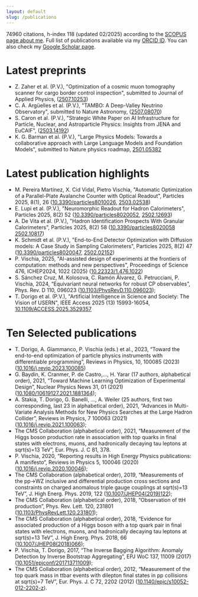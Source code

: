 ```yaml
---
layout: default
slug: /publications
---
```


74960 citations, h-index 118 (updated 02/2025) according to the [SCOPUS page about me](https://www.scopus.com/authid/detail.uri?authorId=54973936800). 
Full list of publications available via my [ORCID ID](https://orcid.org/0000-0002-7088-8557). You can also check my [Google Scholar page](https://scholar.google.com/citations?user=cph_-LwAAAAJ).

# Latest preprints

- Z. Zaher et al. (P.V.), "Optimization of a cosmic muon tomography scanner for cargo border control inspection", submitted to Journal of Applied Physics, ([2507.10253](https://doi.org/10.48550/arXiv.2507.10253))
- C. A. Argüelles et al. (P.V.), "TAMBO: A Deep-Valley Neutrino Observatory", submitted to Nature Astronomy, ([2507.08070](https://doi.org/10.48550/arXiv.2507.08070))
- S. Caron et al. (P.V.), "Strategic White Paper on AI Infrastructure for Particle, Nuclear, and Astroparticle Physics: Insights from JENA and EuCAIF", ([2503.14192](https://doi.org/10.48550/arXiv.2503.14192))
- K. G. Barman et al. (P.V.), "Large Physics Models: Towards a collaborative approach with Large Language Models and Foundation Models", submitted to Nature physics roadmap, [2501.05382](https://doi.org/10.48550/arXiv.2501.05382)


# Latest publication highlights

- M. Pereira Martínez, X. Cid Vidal, Pietro Vischia, "Automatic Optimization of a Parallel-Plate Avalanche Counter with Optical Readout", Particles 2025, 8(1), 26 ([10.3390/particles8010026](https://doi.org/10.3390/particles8010026), [2503.02538](https://arxiv.org/abs/2503.02538))
- E. Lupi et al. (P.V.), "Neuromorphic Readout for Hadron Calorimeters", Particles 2025, 8(2) 52 ([10.3390/particles8020052](https://doi.org/10.3390/particles8020052), [2502.12693](https://doi.org/10.48550/arXiv.2502.12693))
- A. De Vita et al. (P.V.), "Hadron Identification Prospects With Granular Calorimeters", Particles 2025, 8(2) 58 ([10.3390/particles8020058](https://doi.org/10.3390/particles8020058) [2502.10817](https://doi.org/10.48550/arXiv.2502.10817))
- K. Schmidt et al. (P.V.), "End-to-End Detector Optimization with Diffusion models: A Case Study in Sampling Calorimeters", Particles 2025, 8(2) 47 ([10.3390/particles8020047](https://doi.org/10.3390/particles8020047), [2502.02152](https://doi.org/10.48550/arXiv.2502.02152))
- P. Vischia, 2025, "AI-assisted design of experiments at the frontiers of computation: methods and new perspectives", Proceedings of Science 476, ICHEP2024, 1022 (2025) ([10.22323/1.476.1022](https://doi.org/10.22323/1.476.1022))
- S. Sánchez Cruz, M. Kolosova, C. Ramón Álvarez, G. Petrucciani, P. Vischia, 2024, “Equivariant neural networks for robust CP observables”, Phys. Rev. D 110, 096023 ([10.1103/PhysRevD.110.096023](10.1103/PhysRevD.110.096023));
- T. Dorigo et al. (P.V.), "Artificial Intelligence in Science and Society: The Vision of USERN", IEEE Access 2025 (13) 15993-16054, [10.1109/ACCESS.2025.3529357](https://doi.org/10.1109/ACCESS.2025.3529357)


    
# Ten Selected publications

- T. Dorigo, A. Giammanco, P. Vischia (eds.) et al., 2023, “Toward the end-to-end optimization of particle physics instruments with differentiable programming”, Reviews in Physics, 10, 100085 (2023) ([10.1016/j.revip.2023.100085](https://doi.org/10.1016/j.revip.2023.100085))
- G. Baydin, K. Cranmer, P. de Castro,…, H. Yarar (17 authors, alphabetical order), 2021, “Toward Machine Learning Optimization of Experimental Design”, Nuclear Physics News 31, 01 (2021) ([10.1080/10619127.2021.1881364](https://doi.org/10.1080/10619127.2021.1881364));
- A. Stakia, T. Dorigo, G. Banelli, …, A. Weiler (25 authors, first two corresponding, last 23 in alphabetical order), 2021, “Advances in Multi-Variate Analysis Methods for New Physics Searches at the Large Hadron Collider”, Reviews in Physics, 7 100063 (2021) ([10.1016/j.revip.2021.100063](https://doi.org/10.1016/j.revip.2021.100063));
- The CMS Collaboration (alphabetical order), 2021, “Measurement of the Higgs boson production rate in association with top quarks in final states with electrons, muons, and hadronically decaying tau leptons at sqrt(s)=13 TeV”,  Eur. Phys. J. C 81, 378.
- P. Vischia, 2020, “Reporting results in High Energy Physics publications: A manifesto“, Reviews in Physics 5, 100046 (2020) ([10.1016/j.revip.2020.100046](https://doi.org/10.1016/j.revip.2020.100046));
- The CMS Collaboration (alphabetical order), 2019, “Measurements of the pp→WZ inclusive and differential production cross sections and constraints on charged anomalous triple gauge couplings at sqrt(s)=13 TeV”, J. High Energ. Phys. 2019, 122 ([10.1007/JHEP04(2019)122](https://doi.org/10.1007/JHEP04(2019)122));
- The CMS Collaboration (alphabetical order), 2018, “Observation of ttH production”, Phys. Rev. Lett. 120, 231801 ([10.1103/PhysRevLett.120.231801](https://doi.org/10.1103/PhysRevLett.120.231801));
- The CMS Collaboration (alphabetical order), 2018, “Evidence for associated production of a Higgs boson with a top quark pair in final states with electrons, muons, and hadronically decaying tau leptons at sqrt(s)=13 TeV”, J. High Energ. Phys. 2018, 66 ([10.1007/JHEP08(2018)066](https://doi.org/10.1007/JHEP08(2018)066));
- P. Vischia, T. Dorigo, 2017, “The Inverse Bagging Algorithm: Anomaly Detection by Inverse Bootstrap Aggregating”, EPJ WoC 137, 11009 (2017) ([10.1051/epjconf/201713711009](https://doi.org/10.1051/epjconf/201713711009));
- The CMS Collaboration (alphabetical order), 2012, “Measurement of the top quark mass in ttbar events with dilepton final states in pp collisions at sqrt(s)=7 TeV”, Eur. Phys. J. C 72, 2202 (2012) ([10.1140/epjc/s10052-012-2202-z](https://doi.org/10.1140/epjc/s10052-012-2202-z)).


